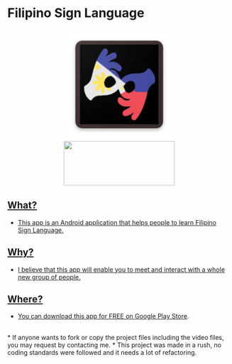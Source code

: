# Filipino Sign Language
<center>
<a href="https://play.google.com/store/apps/details?id=com.bcs.fsl.filipinosignlanguage">
  <img src="https://raw.githubusercontent.com/JaeNuguid/Filipino-Sign-Language/master/FilipinoSignLanguageApp/app/src/main/res/mipmap-xxxhdpi/ic_launcher.png" width="250" height="250"/>
<br/>
<a href="https://play.google.com/store/apps/details?id=com.bcs.fsl.filipinosignlanguage">
  <img src="https://play.google.com/intl/en_us/badges/images/generic/en_badge_web_generic.png" width="250" height="100"/>
</center>

## What?
- This app is an Android application that helps people to learn Filipino Sign Language.

## Why?
- I believe that this app will enable you to meet and interact with a whole new group of people.

## Where?
- You can download this app for FREE on [Google Play Store](https://play.google.com/store/apps/details?id=com.bcs.fsl.filipinosignlanguage).

<br/> 
* If anyone wants to fork or copy the project files including the video files, you may request by contacting me.
* This project was made in a rush, no coding standards were followed and it needs a lot of refactoring.
